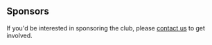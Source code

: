 ## Sponsors

<Profile name='University of Oxford' links='Apply for a grant,https://www.ox.ac.uk/students/life/clubs/clubs/registered-clubs/club-grants?wssl=1' description='The Clubs Committee of the University of Oxford Administration Staff meets termly to decide on the award of small sums to registered non-sports clubs to support their activities. The qualifying eligibility falls under special purpose grants and loans (up to £1000), to larger non-sports clubs that are long-established (continuously registered for at least five years with a membership of at least 30 for the entire period).\nOUCC was awarded a grant for the Hilary Term of 2020.' thumbnail='oxford.png' />

If you'd be interested in sponsoring the club, please [contact us](/contact) to get involved.